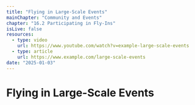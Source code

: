 ```yaml
---
title: "Flying in Large-Scale Events"
mainChapter: "Community and Events"
chapter: "16.2 Participating in Fly-Ins"
isLive: false
resources:
  - type: video
    url: https://www.youtube.com/watch?v=example-large-scale-events
  - type: article
    url: https://www.example.com/large-scale-events
date: "2025-01-03"
---
```


# Flying in Large-Scale Events
